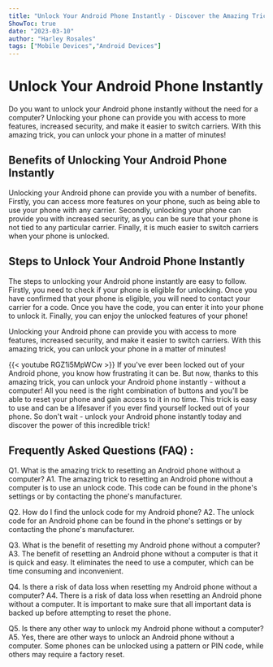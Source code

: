 ```yaml
---
title: "Unlock Your Android Phone Instantly - Discover the Amazing Trick to Resetting Your Phone Without a Computer!"
ShowToc: true 
date: "2023-03-10"
author: "Harley Rosales" 
tags: ["Mobile Devices","Android Devices"]
---
```

# Unlock Your Android Phone Instantly 

Do you want to unlock your Android phone instantly without the need for a computer? Unlocking your phone can provide you with access to more features, increased security, and make it easier to switch carriers. With this amazing trick, you can unlock your phone in a matter of minutes! 

## Benefits of Unlocking Your Android Phone Instantly

Unlocking your Android phone can provide you with a number of benefits. Firstly, you can access more features on your phone, such as being able to use your phone with any carrier. Secondly, unlocking your phone can provide you with increased security, as you can be sure that your phone is not tied to any particular carrier. Finally, it is much easier to switch carriers when your phone is unlocked. 

## Steps to Unlock Your Android Phone Instantly

The steps to unlocking your Android phone instantly are easy to follow. Firstly, you need to check if your phone is eligible for unlocking. Once you have confirmed that your phone is eligible, you will need to contact your carrier for a code. Once you have the code, you can enter it into your phone to unlock it. Finally, you can enjoy the unlocked features of your phone! 

Unlocking your Android phone can provide you with access to more features, increased security, and make it easier to switch carriers. With this amazing trick, you can unlock your phone in a matter of minutes!

{{< youtube RGZ1i5MpWCw >}} 
If you've ever been locked out of your Android phone, you know how frustrating it can be. But now, thanks to this amazing trick, you can unlock your Android phone instantly - without a computer! All you need is the right combination of buttons and you'll be able to reset your phone and gain access to it in no time. This trick is easy to use and can be a lifesaver if you ever find yourself locked out of your phone. So don't wait - unlock your Android phone instantly today and discover the power of this incredible trick!

## Frequently Asked Questions (FAQ) :
Q1. What is the amazing trick to resetting an Android phone without a computer?
A1. The amazing trick to resetting an Android phone without a computer is to use an unlock code. This code can be found in the phone's settings or by contacting the phone's manufacturer.

Q2. How do I find the unlock code for my Android phone?
A2. The unlock code for an Android phone can be found in the phone's settings or by contacting the phone's manufacturer.

Q3. What is the benefit of resetting my Android phone without a computer?
A3. The benefit of resetting an Android phone without a computer is that it is quick and easy. It eliminates the need to use a computer, which can be time consuming and inconvenient.

Q4. Is there a risk of data loss when resetting my Android phone without a computer?
A4. There is a risk of data loss when resetting an Android phone without a computer. It is important to make sure that all important data is backed up before attempting to reset the phone.

Q5. Is there any other way to unlock my Android phone without a computer?
A5. Yes, there are other ways to unlock an Android phone without a computer. Some phones can be unlocked using a pattern or PIN code, while others may require a factory reset.


